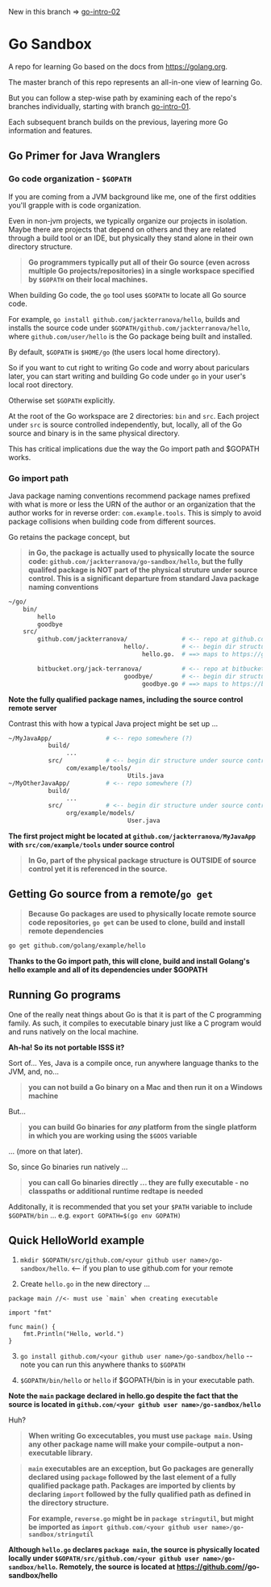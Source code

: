 New in this branch => [go-intro-02](https://github.com/jackterranova/go-sandbox/blob/go-intro-02/go-intro-02.md) 

# Go Sandbox

A repo for learning Go based on the docs from https://golang.org.

The master branch of this repo represents an all-in-one view of learning Go.  

But you can follow a step-wise path by examining each of the repo's branches individually, starting with branch [go-intro-01](https://github.com/jackterranova/go-sandbox/tree/go-intro-01).  

Each subsequent branch builds on the previous, layering more Go information and features. 

## Go Primer for Java Wranglers

### Go code organization - `$GOPATH`

If you are coming from a JVM background like me, one of the first oddities you'll grapple with is code organization.  

Even in non-jvm projects, we typically organize our projects in isolation.  Maybe there are projects that depend on others and they are related through a build tool or an IDE, but physically they stand alone in their own directory structure.  

> __Go programmers typically put all of their Go source (even across multiple Go projects/repositories) in a single workspace specified by `$GOPATH` on their local machines.__  

When building Go code, the `go` tool uses `$GOPATH` to locate all Go source code.  

For example, `go install github.com/jackterranova/hello`, builds and installs the source code under `$GOPATH/github.com/jackterranova/hello`, where `github.com/user/hello` is the Go package being built and installed. 

By default, `$GOPATH` is `$HOME/go` (the users local home directory).  

So if you want to cut right to writing Go code and worry about pariculars later, you can start writing and building Go code under `go` in your user's local root directory.  

Otherwise set `$GOPATH` explicitly. 

At the root of the Go workspace are 2 directories: `bin` and `src`.  Each project under `src` is source controlled independently, but, locally, all of the Go source and binary is in the same physical directory.

This has critical implications due the way the Go import path and $GOPATH works. 

### Go import path

Java package naming conventions recommend package names prefixed with what is more or less the URN of the author or an organization that the author works for in reverse order: `com.example.tools`.   This is simply to avoid package collisions when building code from different sources.  

Go retains the package concept, but 

> __in Go, the package is actually used to physically locate the source code: `github.com/jackterranova/go-sandbox/hello`, but the fully qualifed package is NOT part of the physical struture under source control.  This is a significant departure from standard Java package naming conventions__


```bash
~/go/
    bin/
        hello
        goodbye
    src/
        github.com/jackterranova/               # <-- repo at github.com
                                hello/.         # <-- begin dir structure under source control 
                                     hello.go.  # ==> maps to https://github.com/jackterranova/hello/hello.go

        bitbucket.org/jack-terranova/           # <-- repo at bitbucket.org
                                goodbye/        # <-- begin dir structure under source control 
                                     goodbye.go # ==> maps to https://bitbucket.org/jack-terranova/goodbye/goodbye.go
```

__Note the fully qualified package names, including the source control remote server__

Contrast this with how a typical Java project might be set up ...

```bash
~/MyJavaApp/               # <-- repo somewhere (?)
           build/
                ...
           src/            # <-- begin dir structure under source control 
                com/example/tools/
                                 Utils.java
~/MyOtherJavaApp/          # <-- repo somewhere (?)
           build/
                ...
           src/            # <-- begin dir structure under source control 
                org/example/models/
                                 User.java					
```

__The first project might be located at `github.com/jackterranova/MyJavaApp` with `src/com/example/tools` under source control__  

> __In Go, part of the physical package structure is OUTSIDE of source control yet it is referenced in the source.__

## Getting Go source from a remote/`go get`

> __Because Go packages are used to physically locate remote source code repositories, `go get` can be used to clone, build and install remote dependencies__

```bash
go get github.com/golang/example/hello
```

__Thanks to the Go import path, this will clone, build and install Golang's hello example and all of its dependencies under $GOPATH__

## Running Go programs

One of the really neat things about Go is that it is part of the C programming family.  As such, it compiles to executable binary just like a C program would and runs natively on the local machine.   

__Ah-ha! So its not portable ISSS it?__

Sort of... Yes, Java is a compile once, run anywhere language thanks to the JVM, and, no...

> __you can not build a Go binary on a Mac and then run it on a Windows machine__

But...

> __you can build Go binaries for *any* platform from the single platform in which you are working using the `$GOOS` variable__

... (more on that later).

So, since Go binaries run natively ...

> __you can call Go binaries directly ... they are fully executable - no classpaths or additional runtime redtape is needed__

Additonally, it is recommended that you set your `$PATH` variable to include `$GOPATH/bin` ... e.g. `export GOPATH=$(go env GOPATH)`

## Quick HelloWorld example 

1. `mkdir $GOPATH/src/github.com/<your github user name>/go-sandbox/hello`. <-- if you plan to use github.com for your remote

2. Create `hello.go` in the new directory ...

```
package main //<- must use `main` when creating executable

import "fmt"

func main() {
	fmt.Println("Hello, world.")
}
```

3. `go install github.com/<your github user name>/go-sandbox/hello` --note you can run this anywhere thanks to `$GOPATH`

4. `$GOPATH/bin/hello` or `hello` if $GOPATH/bin is in your executable path.

__Note the `main` package declared in hello.go despite the fact that the source is located in `github.com/<your github user name>/go-sandbox/hello`__ 

Huh?  

> __When writing Go excecutables, you must use `package main`.  Using any other package name will make your compile-output a non-executable library.__  

> __`main` executables are an exception, but Go packages are generally declared using `package` followed by the last element of a fully qualified package path.  Packages are imported by clients by declaring `import` followed by the fully qualified path as defined in the directory structure.__  
>
> __For example, `reverse.go` might be in `package stringutil`, but might be imported as `import github.com/<your github user name>/go-sandbox/stringutil`__

__Although `hello.go` declares `package main`, the source is physically located locally under `$GOPATH/src/github.com/<your github user name>/go-sandbox/hello`.  Remotely, the source is located at https://github.com/<your github user name>/go-sandbox/hello__